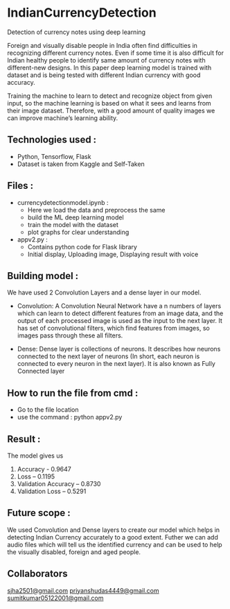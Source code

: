 # IndianCurrencyDetection
Detection of currency notes using deep learning


Foreign and visually disable people in India often find difficulties in recognizing different currency notes. Even if some time it is also difficult for Indian healthy people to identify same amount of currency notes with different-new designs. In this paper deep learning model is trained with dataset and is being tested with different Indian currency with good accuracy.

Training the machine to learn to detect and recognize object from given input, so the machine learning is based on what it sees and learns from their image dataset. Therefore, with a good amount of quality images we can improve machine’s learning ability.

## Technologies used :
- Python, Tensorflow, Flask
- Dataset is taken from Kaggle and Self-Taken

## Files :
- currencydetectionmodel.ipynb :
  - Here we load the data and preprocess the same
  - build the ML deep learning model
  - train the model with the dataset
  - plot graphs for clear understanding
- appv2.py : 
  - Contains python code for Flask library
  - Initial display, Uploading image, Displaying result with voice

## Building model :
We have used 2 Convolution Layers and a dense layer in our model.
-	Convolution: A Convolution Neural Network have a n numbers of layers which can learn to detect different features from an image data, and the output of each processed image is used as the input to the next layer. It has set of convolutional filters, which find features from images, so images pass through these all filters.

-	Dense: Dense layer is collections of neurons. It describes how neurons connected to the next layer of neurons (In short, each neuron is connected to every neuron in the next layer). It is also known as Fully Connected layer


## How to run the file from cmd :
- Go to the file location
- use the command : python appv2.py

## Result :

The model gives us 
1.	Accuracy - 0.9647
2.	Loss – 0.1195
3.	Validation Accuracy – 0.8730
4.	Validation Loss – 0.5291

## Future scope :

We used Convolution and Dense layers to create our model which helps in detecting Indian Currency accurately to a good extent.
Futher we can add audio files which will tell us the identified currency and can be used to help the visually disabled, foreign and aged people.

## Collaborators
sjha2501@gmail.com
priyanshudas4449@gmail.com
sumitkumar05122001@gmail.com
